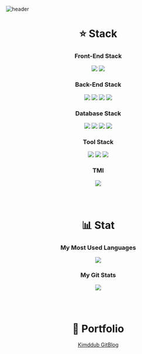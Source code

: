 <!-- Banner -->
![header](https://capsule-render.vercel.app/api?type=waving&animation=fadeIn&color=auto&customColorList=27&height=200&section=header&text=Subin%20Kim&fontColor=ffffff&fontSize=40&fontAlign=60&fontAlignY=35&desc=Hello,World%20I'm&ddescSize=20&descAlign=37&descAlignY=35)


<!-- Stack -->
<h1 align="center">⭐ Stack</h3>

<h3 align="center">Front-End Stack</h3>

<p align="center">
   <img src="https://img.shields.io/badge/React-61DAFB?style=flat-square&logo=React&logoColor=black)"></a>
   <img src="https://img.shields.io/badge/Angular-DD0031?style=flat-square&logo=angular&logoColor=white"></a>
</p>

<h3 align="center">Back-End Stack</h3>
<p align="center">
<img src="https://img.shields.io/badge/Java-006D5C?style=flat-square&logo=Java&logoColor=white"></a>  
<img src="https://img.shields.io/badge/Spring-6DB33F?style=flat-square&logo=spring&logoColor=white"></a>  
<img src="https://img.shields.io/badge/SpringBoot-6DB33F?style=flat-square&logo=springboot&logoColor=white"></a> 
<img src="https://img.shields.io/badge/Spring Security-6DB33F?style=for-the-badge&logo=Spring Security&logoColor=white">
</p> 

<h3 align="center">Database Stack</h3>
<p align="center">
<img src="https://img.shields.io/badge/MySQL-4479A1?style=flat-square&logo=mysql&logoColor=white"></a>  
<img src="https://img.shields.io/badge/Oracle-F80000?style=flat-square&logo=oracle&logoColor=white"></a>  
<img src="https://img.shields.io/badge/PostgreSQL-4169E1?style=flat-square&logo=postgresql&logoColor=white"></a> 
<img src="https://img.shields.io/badge/Redis-DC382D?style=for-the-badge&logo=Redis&logoColor=white"> 
</p> 

<h3 align="center">Tool Stack</h3>
<p align="center">
<img src="https://img.shields.io/badge/GitHub-181717?style=flat-square&logo=github&logoColor=white"></a>  
<img src="https://img.shields.io/badge/Intellij IDEA-000000?style=flat-square&logo=intellijidea&logoColor=white"></a>  
<img src="https://img.shields.io/badge/Jenkins-D24939?style=flat-square&logo=jenkins&logoColor=white"></a>  
</p>

<h3 align="center">TMI</h3>
<p align="center">
  <img src="https://img.shields.io/badge/Nintendo Switch-E60012?style=flat-square&logo=nintendoswitch&logoColor=white"></a>  
</p>


<!-- Stat -->
<br><br>
<h1 align="center">📊 Stat</h3>
<h3 align="center">My Most Used Languages</h3>
<p align="center">
  <a href="https://github.com/kimddub">
    <img align="center" src="https://github-readme-stats.vercel.app/api/top-langs/?username=kimddub&layout=compact&show_icons=true&show_owner=true&hide_title=false&theme=nord&hide"/>
  </a>
</p>
<h3 align="center">My Git Stats</h3>
<p align="center">
  <a href="https://github.com/kimddub">
    <img align="center" src="https://github-readme-stats.vercel.app/api?username=kimddub&hide=&hide_title=false&show_icons=true&include_all_commits=false&theme=nord" />
  </a>
</p>


<!-- GitBlog -->
<br><br>
<h1 align="center">🐶 Portfolio</h3>
<div align="center" style="text-align:center">
   
  [Kimddub GitBlog](https://kimddub.github.io)
   
</div>
